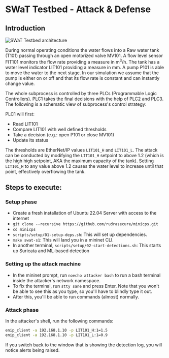 # SWaT Testbed - Attack & Defense

## Introduction

![SWaT Testbed architecture](https://minicps.readthedocs.io/en/latest/_images/swat-tutorial-subprocess.png)

During normal operating conditions the water flows into a Raw water tank (T101) passing through an open motorized valve MV101.
A flow level sensor FIT101 monitors the flow rate providing a measure in m<sup>3</sup>/h. The tank has a water level indicator LIT101
providing a measure in mm. A pump P101 is able to move the water to the next stage. In our simulation we assume that the pump
is either on or off and that its flow rate is constant and can instantly change value.

The whole subprocess is controlled by three PLCs (Programmable Logic Controllers). PLC1 takes the final decisions with the help of PLC2
and PLC3. The following is a schematic view of subprocess's control strategy:

PLC1 will first:
- Read LIT101
- Compare LIT101 with well defined thresholds
- Take a decision (e.g.: open P101 or close MV101)
- Update its status

The thresholds are EtherNet/IP values `LIT101_H` and `LIT101_L`. The attack can be conducted by modifying the `LIT101_H` setpoint to
above 1.2 (which is the high high setpoint, AKA the maximum capacity of the tank). Setting `LIT101_H` to any value above 1.2 causes
the water level to increase until that point, effectively overflowing the tank.

## Steps to execute:

### Setup phase

- Create a fresh installation of Ubuntu 22.04 Server with access to the internet
- `git clone --recursive https://github.com/rudrasecure/minicps.git`
- `cd minicps`
- `scripts/setup/01-setup-deps.sh`: This will set up dependencies.
- `make swat-s1`: This will land you in a mininet CLI.
- In another terminal, `scripts/setup/02-start-detections.sh`: This starts up Suricata and ML-based detection

### Setting up the attack machine

- In the mininet prompt, run `noecho attacker bash` to run a bash terminal inside the attacker's network namespace.
- To fix the terminal, run `stty sane` and press Enter. Note that you won't be able to see this as you type, so you'll have to blindly type it out.
- After this, you'll be able to run commands (almost) normally.

### Attack phase
In the attacker's shell, run the following commands:

```bash
enip_client -a 192.168.1.10 -p LIT101_H:1=1.5
enip_client -a 192.168.1.10 -p LIT101_L:1=0.9
```

If you switch back to the window that is showing the detection log, you will notice alerts being raised.
